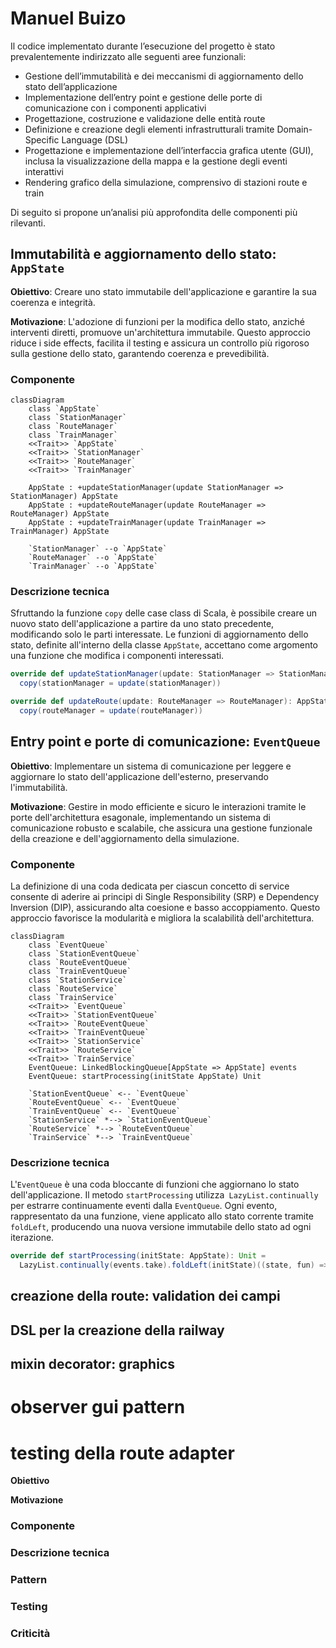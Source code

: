 # Manuel Buizo

Il codice implementato durante l’esecuzione del progetto è stato prevalentemente indirizzato alle seguenti aree
funzionali:

- Gestione dell’immutabilità e dei meccanismi di aggiornamento dello stato dell’applicazione
- Implementazione dell’entry point e gestione delle porte di comunicazione con i componenti applicativi
- Progettazione, costruzione e validazione delle entità route
- Definizione e creazione degli elementi infrastrutturali tramite Domain-Specific Language (DSL)
- Progettazione e implementazione dell’interfaccia grafica utente (GUI), inclusa la visualizzazione della mappa e la
  gestione degli eventi interattivi
- Rendering grafico della simulazione, comprensivo di stazioni route e train

Di seguito si propone un’analisi più approfondita delle componenti più rilevanti.

## Immutabilità e aggiornamento dello stato: `AppState`

**Obiettivo**: Creare uno stato immutabile dell'applicazione e garantire la sua coerenza e integrità.

**Motivazione**: L'adozione di funzioni per la modifica dello stato, anziché interventi
diretti, promuove un'architettura immutabile. Questo approccio riduce i side effects,
facilita il testing e assicura un controllo più rigoroso sulla gestione dello stato,
garantendo coerenza e prevedibilità.

### Componente

```mermaid
classDiagram
    class `AppState`
    class `StationManager`
    class `RouteManager`
    class `TrainManager`
    <<Trait>> `AppState`
    <<Trait>> `StationManager`    
    <<Trait>> `RouteManager`
    <<Trait>> `TrainManager`
   
    AppState : +updateStationManager(update StationManager => StationManager) AppState
    AppState : +updateRouteManager(update RouteManager => RouteManager) AppState
    AppState : +updateTrainManager(update TrainManager => TrainManager) AppState
    
    `StationManager` --o `AppState`
    `RouteManager` --o `AppState`
    `TrainManager` --o `AppState`
```

### Descrizione tecnica

Sfruttando la funzione `copy` delle case class di Scala, è possibile creare un nuovo
stato dell'applicazione a partire da uno stato precedente, modificando solo le parti
interessate. Le funzioni di aggiornamento dello stato, definite all'interno della classe
`AppState`, accettano come argomento una funzione che modifica i componenti interessati.

```Scala 3
override def updateStationManager(update: StationManager => StationManager): AppState =
  copy(stationManager = update(stationManager))

override def updateRoute(update: RouteManager => RouteManager): AppState =
  copy(routeManager = update(routeManager))
```

## Entry point e porte di comunicazione: `EventQueue`

**Obiettivo**: Implementare un sistema di comunicazione per leggere e aggiornare
lo stato dell'applicazione dell'esterno, preservando l'immutabilità.

**Motivazione**: Gestire in modo efficiente e sicuro le interazioni tramite le porte
dell'architettura esagonale, implementando un sistema di comunicazione robusto e
scalabile, che assicura una gestione funzionale della creazione e dell'aggiornamento
della simulazione.

### Componente

La definizione di una coda dedicata per ciascun concetto di service consente di aderire
ai principi di Single Responsibility (SRP) e Dependency Inversion (DIP), assicurando
alta coesione e basso accoppiamento. Questo approccio favorisce la modularità e migliora
la scalabilità dell'architettura.

```mermaid
classDiagram
    class `EventQueue`
    class `StationEventQueue`
    class `RouteEventQueue`
    class `TrainEventQueue`
    class `StationService`
    class `RouteService`
    class `TrainService`
    <<Trait>> `EventQueue`
    <<Trait>> `StationEventQueue`
    <<Trait>> `RouteEventQueue`
    <<Trait>> `TrainEventQueue`
    <<Trait>> `StationService`
    <<Trait>> `RouteService`
    <<Trait>> `TrainService`
    EventQueue: LinkedBlockingQueue[AppState => AppState] events
    EventQueue: startProcessing(initState AppState) Unit

    `StationEventQueue` <-- `EventQueue`
    `RouteEventQueue` <-- `EventQueue`
    `TrainEventQueue` <-- `EventQueue`
    `StationService` *--> `StationEventQueue`
    `RouteService` *--> `RouteEventQueue`
    `TrainService` *--> `TrainEventQueue`
```

### Descrizione tecnica

L'`EventQueue` è una coda bloccante di funzioni che aggiornano lo stato dell'applicazione.
Il metodo `startProcessing` utilizza` LazyList.continually` per estrarre continuamente
eventi dalla `EventQueue`. Ogni evento, rappresentato da una funzione, viene applicato
allo stato corrente tramite `foldLeft`, producendo una nuova versione immutabile dello
stato ad ogni iterazione.

```Scala 3
override def startProcessing(initState: AppState): Unit =
  LazyList.continually(events.take).foldLeft(initState)((state, fun) => fun(state))
```

## creazione della route: validation dei campi

## DSL per la creazione della railway

## mixin decorator: graphics

# observer gui pattern

# testing della route adapter

**Obiettivo**

**Motivazione**

### Componente

### Descrizione tecnica

### Pattern

### Testing

### Criticità
